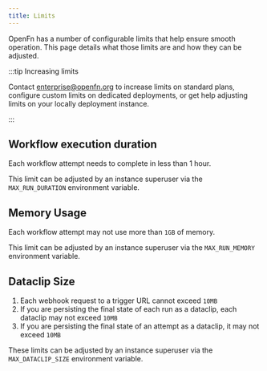 ```yaml
---
title: Limits
---
```


OpenFn has a number of configurable limits that help ensure smooth operation.
This page details what those limits are and how they can be adjusted.

:::tip Increasing limits

Contact enterprise@openfn.org to increase limits on standard plans, configure
custom limits on dedicated deployments, or get help adjusting limits on your
locally deployment instance.

:::

## Workflow execution duration

Each workflow attempt needs to complete in less than 1 hour.

This limit can be adjusted by an instance superuser via the `MAX_RUN_DURATION`
environment variable.

## Memory Usage

Each workflow attempt may not use more than `1GB` of memory.

This limit can be adjusted by an instance superuser via the `MAX_RUN_MEMORY`
environment variable.

## Dataclip Size

1. Each webhook request to a trigger URL cannot exceed `10MB`
2. If you are persisting the final state of each run as a dataclip, each
   dataclip may not exceed `10MB`
3. If you are persisting the final state of an attempt as a dataclip, it may not
   exceed `10MB`

These limits can be adjusted by an instance superuser via the
`MAX_DATACLIP_SIZE` environment variable.
